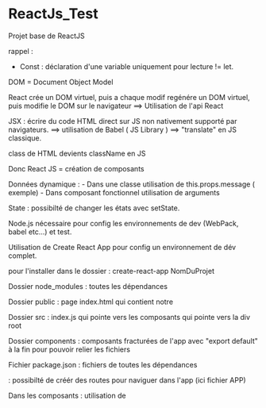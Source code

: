 # ReactJs_Test
Projet base de ReactJS

rappel :
- Const : déclaration d'une variable uniquement pour lecture != let.

DOM = Document Object Model

React crée un DOM virtuel, puis a chaque modif regénére un DOM virtuel, puis modifie le DOM sur le navigateur ==> Utilisation de l'api React

JSX : écrire du code HTML direct sur JS non nativement supporté par navigateurs. ==> utilisation de Babel ( JS Library ) ==> "translate" en JS classique.

class de HTML devients className en JS

Donc React JS = création de composants

Données dynamique : - Dans une classe utilisation de this.props.message ( exemple)
                    - Dans composant fonctionnel utilisation de arguments 
 

State : possibilté de changer les états avec setState.

Node.js nécessaire pour config les environnements de dev (WebPack, babel etc...) et test.


Utilisation de Create React App pour config un environnement de dév complet.

pour l'installer dans le dossier : create-react-app NomDuProjet


Dossier node_modules : toutes les dépendances

Dossier public : page index.html qui contient notre <div id="root">

Dossier src : index.js qui pointe vers les composants qui pointe vers la div root

Dossier components : composants fracturées de l'app avec "export default" à la fin pour pouvoir relier les fichiers

Fichier package.json : fichiers de toutes les dépendances



<BrowserRouter> <Switch> <Route path="/"> </Route> </Switch> </BrowerRouter> : possibilté de créér des routes pour naviguer dans l'app (ici fichier APP)

Dans les composants : utilisation de <NavLink to=""> </Navlink>


